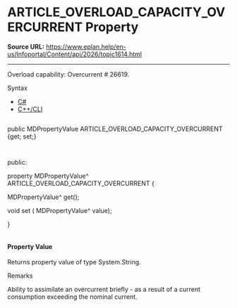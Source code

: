 # ARTICLE_OVERLOAD_CAPACITY_OVERCURRENT Property

**Source URL:** https://www.eplan.help/en-us/Infoportal/Content/api/2026/topic1614.html

---

Overload capability: Overcurrent # 26619.

Syntax

- [C#](#i-syntax-CS)
- [C++/CLI](#i-syntax-CPP2005)

```
```
public MDPropertyValue ARTICLE_OVERLOAD_CAPACITY_OVERCURRENT {get; set;}
```
```

```
```
public:

property MDPropertyValue^ ARTICLE_OVERLOAD_CAPACITY_OVERCURRENT {

   MDPropertyValue^ get();

   void set (    MDPropertyValue^ value);

}
```
```

#### Property Value

Returns property value of type System.String.

Remarks

Ability to assimilate an overcurrent briefly - as a result of a current consumption exceeding the nominal current.
